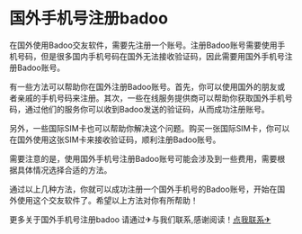# 国外手机号注册badoo

在国外使用Badoo交友软件，需要先注册一个账号。注册Badoo账号需要使用手机号码，但是很多国内手机号码在国外无法接收验证码，因此需要用国外手机号注册Badoo账号。

有一些方法可以帮助你在国外注册Badoo账号。首先，你可以使用国外的朋友或者亲戚的手机号码来注册。其次，一些在线服务提供商可以帮助你获取国外手机号码，通过他们的服务你可以收到Badoo发送的验证码，从而成功注册账号。

另外，一些国际SIM卡也可以帮助你解决这个问题。购买一张国际SIM卡，你可以在国外使用这张SIM卡来接收验证码，顺利注册Badoo账号。

需要注意的是，使用国外手机号注册Badoo账号可能会涉及到一些费用，需要根据具体情况选择合适的方法。

通过以上几种方法，你就可以成功注册一个国外手机号的Badoo账号，开始在国外使用这个交友软件了。希望以上方法对你有所帮助！

更多关于国外手机号注册badoo 请通过✈与我们联系,感谢阅读！[点我联系✈](https://data.G208.com)